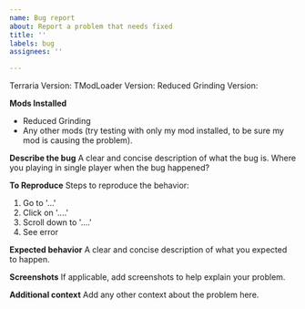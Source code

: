 ```yaml
---
name: Bug report
about: Report a problem that needs fixed
title: ''
labels: bug
assignees: ''

---
```


Terraria Version:
TModLoader Version:
Reduced Grinding Version:

**Mods Installed**
- Reduced Grinding
- Any other mods (try testing with only my mod installed, to be sure my mod is causing the problem).

**Describe the bug**
A clear and concise description of what the bug is. Where you playing in single player when the bug happened?

**To Reproduce**
Steps to reproduce the behavior:
1. Go to '...'
2. Click on '....'
3. Scroll down to '....'
4. See error

**Expected behavior**
A clear and concise description of what you expected to happen.

**Screenshots**
If applicable, add screenshots to help explain your problem.

**Additional context**
Add any other context about the problem here.
